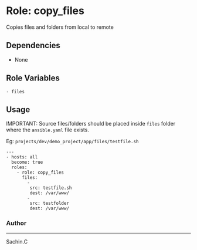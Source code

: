    # Role: copy_files

Copies files and folders from local to remote

## Dependencies
- None

## Role Variables
    - files

## Usage
IMPORTANT: Source files/folders should be placed inside `files` folder where the `ansible.yaml` file exists.

Eg: `projects/dev/demo_project/app/files/testfile.sh`

```
--- 
- hosts: all
  become: true
  roles:
    - role: copy_files
      files:
        -
         src: testfile.sh
         dest: /var/www/
        - 
         src: testfolder
         dest: /var/www/
```


### Author
------

Sachin.C
